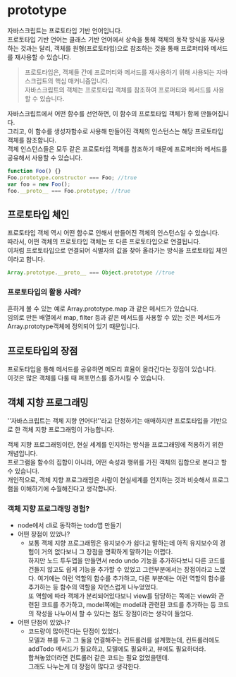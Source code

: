 # prototype

자바스크립트는 프로토타입 기반 언어입니다.  
프로토타입 기반 언어는 클래스 기반 언어에서 상속을 통해 객체의 동작 방식을 재사용하는 것과는 달리, 객체를 원형(프로토타입)으로 참조하는 것을 통해 프로퍼티와 메서드를 재사용할 수 있습니다.

> 프로토타입은, 객체들 간에 프로퍼티와 메서드를 재사용하기 위해 사용되는 자바스크립트의 핵심 매커니즘입니다.  
> 자바스크립트의 객체는 프로토타입 객체를 참조하여 프로퍼티와 메서드를 사용할 수 있습니다.

자바스크립트에서 어떤 함수를 선언하면, 이 함수의 프로토타입 객체가 함께 만들어집니다.  
그리고, 이 함수를 생성자함수로 사용해 만들어진 객체의 인스턴스는 해당 프로토타입 객체를 참조합니다.  
객체 인스턴스들은 모두 같은 프로토타입 객체를 참조하기 때문에 프로퍼티와 메서드를 공유해서 사용할 수 있습니다.

```javascript
function Foo() {}
Foo.prototype.constructor === Foo; //true
var foo = new Foo();
foo.__proto__ === Foo.prototype; //true
```

## 프로토타입 체인

프로토타입 객체 역시 어떤 함수로 인해서 만들어진 객체의 인스턴스일 수 있습니다.  
따라서, 어떤 객체의 프로토타입 객체는 또 다른 프로토타입으로 연결됩니다.  
이처럼 프로토타입으로 연결되어 식별자의 값을 찾아 올라가는 방식을 프로토타입 체인이라고 합니다.   

```javascript
Array.prototype.__proto__ === Object.prototype //true
```

### 프로토타입의 활용 사례?

흔하게 볼 수 있는 예로 Array.prototype.map 과 같은 메서드가 있습니다.  
임의로 만든 배열에서 map, filter 등과 같은 메서드를 사용할 수 있는 것은 메서드가 Array.prototype객체에 정의되어 있기 때문입니다.  


  

## 프로토타입의 장점

프로토타입을 통해 메서드를 공유하면 메모리 효율이 올라간다는 장점이 있습니다.  
이것은 많은 객체를 다룰 때 퍼포먼스를 증가시킬 수 있습니다.  




## 객체 지향 프로그래밍

''자바스크립트는 객체 지향 언어다!''라고 단정하기는 애매하지만 프로토타입을 기반으로 한 객체 지향 프로그래밍이 가능합니다.  

객체 지향 프로그래밍이란, 현실 세계를 인지하는 방식을 프로그래밍에 적용하기 위한 개념입니다.  
프로그램을 함수의 집합이 아니라, 어떤 속성과 행위를 가진 객체의 집합으로 본다고 할 수 있습니다.  
개인적으로, 객체 지향 프로그래밍은 사람이 현실세계를 인지하는 것과 비슷해서 프로그램을 이해하기에 수월해진다고 생각합니다.



### 객체 지향 프로그래밍 경험?

- node에서 cli로 동작하는 todo앱 만들기
- 어떤 장점이 있었나?
  - 보통 객체 지향 프로그래밍은 유지보수가 쉽다고 말하는데 아직 유지보수의 경험이 거의 없다보니 그 장점을 명확하게 말하기는 어렵다.  
    하지만 노드 투두앱을 만들면서 redo undo 기능을 추가하다보니 다른 코드를 건들지 않고도 쉽게 기능을 추가할 수 있었고 그런부분에서는 장점이라고 느꼈다. 여기에는 이런 역할의 함수를 추가하고, 다른 부분에는 이런 역할의 함수를 추가하는 등 함수의 역할을 자연스럽게 나누었었다.  
    또 역할에 따라 객체가 분리되어있다보니 view를 담당하는 쪽에는 view와 관련된 코드를 추가하고, model쪽에는 model과 관련된 코드를 추가하는 등 코드의 작성을 나누어서 할 수 있다는 점도 장점이라는 생각이 들었다.
- 어떤 단점이 있었나?
  - 코드량이 많아진다는 단점이 있었다.  
    모델과 뷰를 두고 그 둘을 연결해주는 컨트롤러를 설계했는데, 컨트롤러에도 addTodo 메서드가 필요하고, 모델에도 필요하고, 뷰에도 필요하더라.  
    합쳐놓았더라면 컨트롤러 같은 코드는 필요 없었을텐데.  
    그래도 나누는게 더 장점이 많다고 생각한다.

